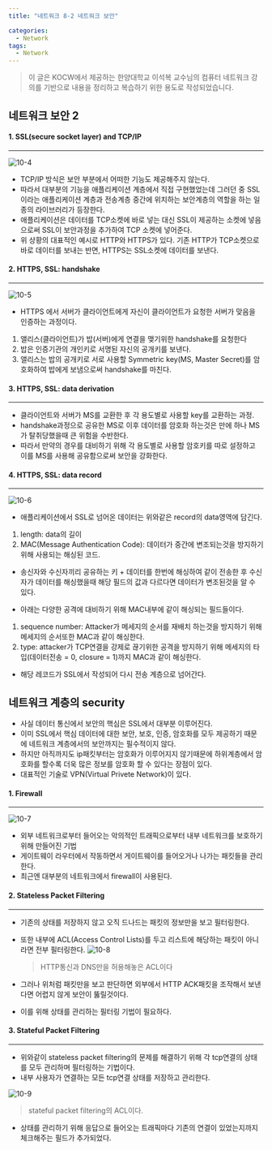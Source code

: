 ```yaml
---
title: "네트워크 8-2 네트워크 보안"

categories:
  - Network
tags:
  - Network
---
```


> 이 글은 KOCW에서 제공하는 한양대학교 이석복 교수님의 컴퓨터 네트워크 강의를 기반으로 내용을 정리하고 복습하기 위한 용도로 작성되었습니다.

## 네트워크 보안 2

#### 1. SSL(secure socket layer) and TCP/IP

---

![10-4](https://github.com/mjh851819/mjh851819.github.io/assets/70308520/34c37188-1c90-402d-854b-02218caa80fc)

- TCP/IP 방식은 보안 부분에서 어떠한 기능도 제공해주지 않는다.
- 따라서 대부분의 기능을 애플리케이션 계층에서 직접 구현했었는데 그러던 중 SSL이라는 애플리케이션 계층과 전송계층 중간에 위치하는 보안계층의 역할을 하는 일종의 라이브러리가 등장한다.
- 애플리케이션은 데이터를 TCP소켓에 바로 넣는 대신 SSL이 제공하는 소켓에 넣음으로써 SSL이 보안과정을 추가하여 TCP 소켓에 넣어준다.
- 위 상황의 대표적인 예시로 HTTP와 HTTPS가 있다. 기존 HTTP가 TCP소켓으로 바로 데이터를 보내는 반면, HTTPS는 SSL소켓에 데이터를 보낸다.

#### 2. HTTPS, SSL: handshake

---

![10-5](https://github.com/mjh851819/mjh851819.github.io/assets/70308520/7282731b-4cf6-4d7b-8624-4a2770cc06ef)

- HTTPS 에서 서버가 클라이언트에게 자신이 클라이언트가 요청한 서버가 맞음을 인증하는 과정이다.

1. 앨리스(클라이언트)가 밥(서버)에게 연결을 맺기위한 handshake를 요청한다
2. 밥은 인증기관의 개인키로 서명된 자신의 공개키를 보낸다.
3. 앨리스는 밥의 공개키로 서로 사용할 Symmetric key(MS, Master Secret)를 암호화하여 밥에게 보냄으로써 handshake를 마친다.

#### 3. HTTPS, SSL: data derivation

---

- 클라이언트와 서버가 MS를 교환한 후 각 용도별로 사용할 key를 교환하는 과정.
- handshake과정으로 공유한 MS로 이후 데이터를 암호화 하는것은 만에 하나 MS가 탈취당했을때 큰 위험을 수반한다.
- 따라서 만약의 경우를 대비하기 위해 각 용도별로 사용할 암호키를 따로 설정하고 이를 MS를 사용해 공유함으로써 보안을 강화한다.

#### 4. HTTPS, SSL: data record

---

![10-6](https://github.com/mjh851819/mjh851819.github.io/assets/70308520/712b1a41-f642-4d96-84cb-02420dcf7014)

- 애플리케이션에서 SSL로 넘어온 데이터는 위와같은 record의 data영역에 담긴다.

1. length: data의 길이
2. MAC(Message Authentication Code): 데이터가 중간에 변조되는것을 방지하기 위해 사용되는 해싱된 코드.

- 송신자와 수신자끼리 공유하는 키 + 데이터를 한번에 해싱하여 같이 전송한 후 수신자가 데이터를 해싱했을때 해당 필드의 값과 다르다면 데이터가 변조된것을 알 수 있다.

- 아래는 다양한 공격에 대비하기 위해 MAC내부에 같이 해싱되는 필드들이다.

1. sequence number: Attacker가 메세지의 순서를 재배치 하는것을 방지하기 위해 메세지의 순서또한 MAC과 같이 해싱한다.
2. type: attacker가 TCP연결을 강제로 끊기위한 공격을 방지하기 위해 메세지의 타입(데이터전송 = 0, closure = 1)까지 MAC과 같이 해싱한다.

- 해당 레코드가 SSL에서 작성되어 다시 전송 계층으로 넘어간다.

## 네트워크 계층의 security

- 사실 데이터 통신에서 보안의 핵심은 SSL에서 대부분 이루어진다.
- 이미 SSL에서 핵심 데이터에 대한 보안, 보호, 인증, 암호화를 모두 제공하기 때문에 네트워크 계층에서의 보안까지는 필수적이지 않다.
- 하지만 아직까지도 ip패킷부터는 암호화가 이루어지지 않기때문에 하위계층에서 암호화를 할수록 더욱 많은 정보를 암호화 할 수 있다는 장점이 있다.
- 대표적인 기술로 VPN(Virtual Privete Network)이 있다.

#### 1. Firewall

---

![10-7](https://github.com/mjh851819/mjh851819.github.io/assets/70308520/c3103475-6206-4882-8fcb-6fbb010d3e36)

- 외부 네트워크로부터 들어오는 악의적인 트래픽으로부터 내부 네트워크를 보호하기위해 만들어진 기법
- 게이트웨이 라우터에서 작동하면서 게이트웨이를 들어오거나 나가는 패킷들을 관리한다.
- 최근엔 대부분의 네트워크에서 firewall이 사용된다.

#### 2. Stateless Packet Filtering

---

- 기존의 상태를 저장하지 않고 오직 드나드는 패킷의 정보만을 보고 필터링한다.
- 또한 내부에 ACL(Access Control Lists)를 두고 리스트에 해당하는 패킷이 아니라면 전부 필터링한다.
  ![10-8](https://github.com/mjh851819/mjh851819.github.io/assets/70308520/d79d3d7e-e7f2-431b-ad0f-3b41d41ef24b)

  > HTTP통신과 DNS만을 허용해놓은 ACL이다

- 그러나 위처럼 패킷만을 보고 판단하면 외부에서 HTTP ACK패킷을 조작해서 보낸다면 어렵지 않게 보안이 뚫릴것이다.
- 이를 위해 상태를 관리하는 필터링 기법이 필요하다.

#### 3. Stateful Packet Filtering

---

- 위와같이 stateless packet filtering의 문제를 해결하기 위해 각 tcp연결의 상태를 모두 관리하며 필터링하는 기법이다.
- 내부 사용자가 연결하는 모든 tcp연결 상태를 저장하고 관리한다.

![10-9](https://github.com/mjh851819/mjh851819.github.io/assets/70308520/5e37821d-12ac-43c9-b836-54c2853bf0a7)

> stateful packet filtering의 ACL이다.

- 상태를 관리하기 위해 응답으로 들어오는 트래픽마다 기존의 연결이 있었는지까지 체크해주는 필드가 추가되었다.

